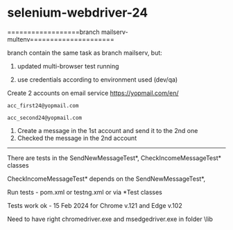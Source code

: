 # selenium-webdriver-24

==================branch mailserv-multenv=====================

branch contain the same task as branch mailserv, but:

1. updated multi-browser test running

2. use credentials according to environment used (dev/qa)


Create 2 accounts on email service https://yopmail.com/en/

	acc_first24@yopmail.com

	acc_second24@yopmail.com

1. Create a message in the 1st account and send it to the 2nd one 
2. Checked the message in the 2nd account
----------------------------------
There are tests in the SendNewMessageTest*, CheckIncomeMessageTest* classes

CheckIncomeMessageTest* depends on the SendNewMessageTest*, 

Run tests - pom.xml or testng.xml or via *Test classes

Tests work ok - 15 Feb 2024 for Chrome v.121 and Edge v.102

Need to have right chromedriver.exe and msedgedriver.exe in folder \lib



